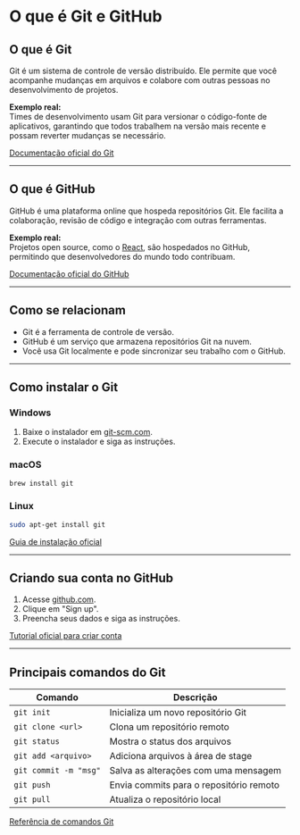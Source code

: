 # O que é Git e GitHub

## O que é Git
Git é um sistema de controle de versão distribuído. Ele permite que você acompanhe mudanças em arquivos e colabore com outras pessoas no desenvolvimento de projetos.

**Exemplo real:**  
Times de desenvolvimento usam Git para versionar o código-fonte de aplicativos, garantindo que todos trabalhem na versão mais recente e possam reverter mudanças se necessário.

[Documentação oficial do Git](https://git-scm.com/doc)

---

## O que é GitHub
GitHub é uma plataforma online que hospeda repositórios Git. Ele facilita a colaboração, revisão de código e integração com outras ferramentas.

**Exemplo real:**  
Projetos open source, como o [React](https://github.com/facebook/react), são hospedados no GitHub, permitindo que desenvolvedores do mundo todo contribuam.

[Documentação oficial do GitHub](https://docs.github.com/)

---

## Como se relacionam
- Git é a ferramenta de controle de versão.
- GitHub é um serviço que armazena repositórios Git na nuvem.
- Você usa Git localmente e pode sincronizar seu trabalho com o GitHub.

---

## Como instalar o Git

### Windows
1. Baixe o instalador em [git-scm.com](https://git-scm.com/download/win).
2. Execute o instalador e siga as instruções.

### macOS
```sh
brew install git
```

### Linux
```sh
sudo apt-get install git
```

[Guia de instalação oficial](https://git-scm.com/book/en/v2/Getting-Started-Installing-Git)

---

## Criando sua conta no GitHub
1. Acesse [github.com](https://github.com/).
2. Clique em "Sign up".
3. Preencha seus dados e siga as instruções.

[Tutorial oficial para criar conta](https://docs.github.com/en/get-started/signing-up-for-github/signing-up-for-a-new-github-account)

---

## Principais comandos do Git

| Comando                | Descrição                                 |
|------------------------|-------------------------------------------|
| `git init`             | Inicializa um novo repositório Git        |
| `git clone <url>`      | Clona um repositório remoto               |
| `git status`           | Mostra o status dos arquivos              |
| `git add <arquivo>`    | Adiciona arquivos à área de stage         |
| `git commit -m "msg"`  | Salva as alterações com uma mensagem      |
| `git push`             | Envia commits para o repositório remoto   |
| `git pull`             | Atualiza o repositório local              |

[Referência de comandos Git](https://git-scm.com/docs)
